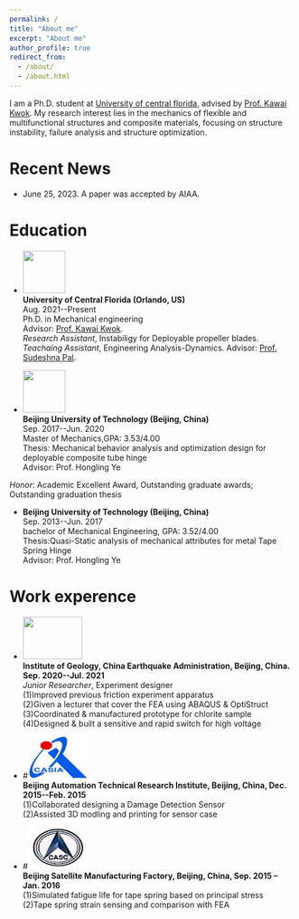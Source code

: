 ```yaml
---
permalink: /
title: "About me"
excerpt: "About me"
author_profile: true
redirect_from: 
  - /about/
  - /about.html
---
```


I am a Ph.D. student at [University of central florida](https://www.ucf.edu/), advised by [Prof. Kawai Kwok](https://mae.ucf.edu/person/kawai-kwok/). 
My research interest lies in the mechanics of flexible and multifunctional structures and composite materials, focusing on structure instability, failure analysis and structure optimization.  

# Recent News
* June 25, 2023. A paper was accepted by AIAA.


# Education
* <img width="75" height="75" src="https://github.com/Xiaoweiooo/bowenli.github.io/blob/master/images/University_of_Central_Florida.png?raw=true"/> <br>
<b>University of Central Florida (Orlando, US)</b> <br>
Aug. 2021--Present<br>
Ph.D. in Mechanical engineering<br>
Advisor: [Prof. Kawai Kwok](https://mae.ucf.edu/person/kawai-kwok/). <br>
<i>Research Assistant</i>, Instabiligy for Deployable propeller blades.<br>
<i>Teachaing Assistant</i>, Engineering Analysis-Dynamics. Advisor: [Prof. Sudeshna Pal](https://mae.ucf.edu/person/sudeshna-pal/).<br>


* <img width="75" height="75" src="https://github.com/Xiaoweiooo/bowenli.github.io/blob/master/images/Beijing_University_of_Technology.png?raw=true"/> <br>
<b>Beijing University of Technology (Beijing, China) </b> <br>
Sep. 2017--Jun. 2020<br>
Master of Mechanics,GPA: 3.53/4.00<br>
Thesis: Mechanical behavior analysis and optimization design for deployable composite tube hinge<br>
Advisor: Prof. Hongling Ye<br>

<i>Honor</i>: Academic Excellent Award, Outstanding graduate awards; Outstanding graduation thesis

* <b>Beijing University of Technology (Beijing, China) </b> <br>
Sep. 2013--Jun. 2017<br>
bachelor of Mechanical Engineering, GPA: 3.52/4.00<br>
Thesis:Quasi-Static analysis of mechanical attributes for metal Tape Spring Hinge<br>
Advisor: Prof. Hongling Ye<br>


# Work experence
* <img width="105" height="75" src="https://raw.githubusercontent.com/Xiaoweiooo/bowenli.github.io/master/images/Earthquake_Administration.jpg"/> <br>
<b>Institute of Geology, China Earthquake Administration, Beijing, China. Sep. 2020--Jul. 2021 </b> <br>
<i>Junior Researcher</i>, Experiment designer <br>
(1)Improved previous friction experiment apparatus<br>
(2)Given a lecturer that cover the FEA using ABAQUS & OptiStruct<br>
(3)Coordinated & manufactured prototype for chlorite sample<br>
(4)Designed & built a sensitive and rapid switch for high voltage<br>

* #<img width="105" height="75" src="https://raw.githubusercontent.com/BowenL1/BowenL1.github.io/master/images/auto.jpg"/> <br>
<b>Beijing Automation Technical Research Institute, Beijing, China, Dec. 2015--Feb. 2015</b> <br>
(1)Collaborated designing a Damage Detection Sensor<br>
(2)Assisted 3D modling and printing for sensor case<br>

* #<img width="105" height="75" src="https://raw.githubusercontent.com/BowenL1/BowenL1.github.io/master/images/Satellite.png"/> <br>
<b>Beijing Satellite Manufacturing Factory, Beijing, China, Sep. 2015 – Jan. 2016</b> <br>
(1)Simulated fatigue life for tape spring based on principal stress<br>
(2)Tape spring strain sensing and comparison with FEA<br>
